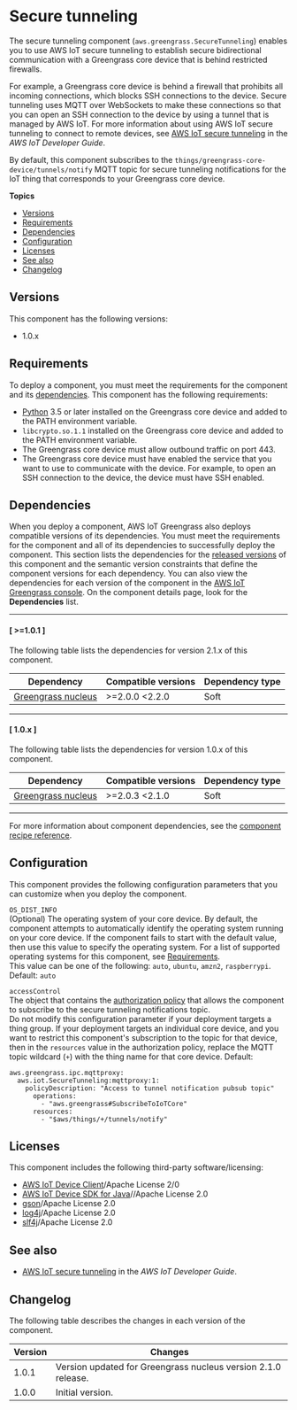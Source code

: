 # Secure tunneling<a name="secure-tunneling-component"></a>

The secure tunneling component \(`aws.greengrass.SecureTunneling`\) enables you to use AWS IoT secure tunneling to establish secure bidirectional communication with a Greengrass core device that is behind restricted firewalls\. 

For example, a Greengrass core device is behind a firewall that prohibits all incoming connections, which blocks SSH connections to the device\. Secure tunneling uses MQTT over WebSockets to make these connections so that you can open an SSH connection to the device by using a tunnel that is managed by AWS IoT\. For more information about using AWS IoT secure tunneling to connect to remote devices, see [AWS IoT secure tunneling](https://docs.aws.amazon.com/iot/latest/developerguide/secure-tunneling.html) in the *AWS IoT Developer Guide*\.

By default, this component subscribes to the `things/greengrass-core-device/tunnels/notify` MQTT topic for secure tunneling notifications for the IoT thing that corresponds to your Greengrass core device\. 



**Topics**
+ [Versions](#secure-tunneling-component-versions)
+ [Requirements](#secure-tunneling-component-requirements)
+ [Dependencies](#secure-tunneling-component-dependencies)
+ [Configuration](#secure-tunneling-component-configuration)
+ [Licenses](#secure-tunneling-component-licenses)
+ [See also](#secure-tunneling-component-see-also)
+ [Changelog](#secure-tunneling-component-changelog)

## Versions<a name="secure-tunneling-component-versions"></a>

This component has the following versions:
+ 1\.0\.x

## Requirements<a name="secure-tunneling-component-requirements"></a>

To deploy a component, you must meet the requirements for the component and its [dependencies](#secure-tunneling-component-dependencies)\. This component has the following requirements:
+ [Python](https://www.python.org/) 3\.5 or later installed on the Greengrass core device and added to the PATH environment variable\.
+ `libcrypto.so.1.1` installed on the Greengrass core device and added to the PATH environment variable\.
+ The Greengrass core device must allow outbound traffic on port 443\. 
+ The Greengrass core device must have enabled the service that you want to use to communicate with the device\. For example, to open an SSH connection to the device, the device must have SSH enabled\. 

## Dependencies<a name="secure-tunneling-component-dependencies"></a>

When you deploy a component, AWS IoT Greengrass also deploys compatible versions of its dependencies\. You must meet the requirements for the component and all of its dependencies to successfully deploy the component\. This section lists the dependencies for the [released versions](#secure-tunneling-component-changelog) of this component and the semantic version constraints that define the component versions for each dependency\. You can also view the dependencies for each version of the component in the [AWS IoT Greengrass console](https://console.aws.amazon.com/greengrass)\. On the component details page, look for the **Dependencies** list\.

------
#### [ >=1\.0\.1 ]

The following table lists the dependencies for version 2\.1\.x of this component\.


| Dependency | Compatible versions | Dependency type | 
| --- | --- | --- | 
| [Greengrass nucleus](greengrass-nucleus-component.md) |  >=2\.0\.0 <2\.2\.0  | Soft | 

------
#### [ 1\.0\.x ]

The following table lists the dependencies for version 1\.0\.x of this component\.


| Dependency | Compatible versions | Dependency type | 
| --- | --- | --- | 
| [Greengrass nucleus](greengrass-nucleus-component.md) |  >=2\.0\.3 <2\.1\.0  | Soft | 

------

For more information about component dependencies, see the [component recipe reference](component-recipe-reference.md#recipe-reference-component-dependencies)\.

## Configuration<a name="secure-tunneling-component-configuration"></a>

This component provides the following configuration parameters that you can customize when you deploy the component\.

`OS_DIST_INFO`  
\(Optional\) The operating system of your core device\. By default, the component attempts to automatically identify the operating system running on your core device\. If the component fails to start with the default value, then use this value to specify the operating system\. For a list of supported operating systems for this component, see [Requirements](setting-up.md#greengrass-v2-requirements)\.  
This value can be one of the following: `auto`, `ubuntu`, `amzn2`, `raspberrypi`\.  
Default: `auto`

`accessControl`  
The object that contains the [authorization policy](interprocess-communication.md#ipc-authorization-policies) that allows the component to subscribe to the secure tunneling notifications topic\.   
Do not modify this configuration parameter if your deployment targets a thing group\. If your deployment targets an individual core device, and you want to restrict this component's subscription to the topic for that device, then in the `resources` value in the authorization policy, replace the MQTT topic wildcard \(`+`\) with the thing name for that core device\. 
Default:   

```
aws.greengrass.ipc.mqttproxy:
  aws.iot.SecureTunneling:mqttproxy:1:
    policyDescription: "Access to tunnel notification pubsub topic"
      operations:
        - "aws.greengrass#SubscribeToIoTCore"
      resources:
        - "$aws/things/+/tunnels/notify"
```

## Licenses<a name="secure-tunneling-component-licenses"></a>

This component includes the following third\-party software/licensing:
+ [AWS IoT Device Client](https://github.com/awslabs/aws-iot-device-client)/Apache License 2/0
+ [AWS IoT Device SDK for Java](https://github.com/aws/aws-greengrass-core-sdk-java/)//Apache License 2\.0
+ [gson](https://github.com/google/gson)/Apache License 2\.0
+ [log4j](https://logging.apache.org/log4j/2.x/)/Apache License 2\.0
+ [slf4j](http://www.slf4j.org/)/Apache License 2\.0

## See also<a name="secure-tunneling-component-see-also"></a>
+ [AWS IoT secure tunneling](https://docs.aws.amazon.com/iot/latest/developerguide/secure-tunneling.html) in the *AWS IoT Developer Guide*\.

## Changelog<a name="secure-tunneling-component-changelog"></a>

The following table describes the changes in each version of the component\.


|  **Version**  |  **Changes**  | 
| --- | --- | 
|  1\.0\.1  |  Version updated for Greengrass nucleus version 2\.1\.0 release\.  | 
|  1\.0\.0  |  Initial version\.  | 
